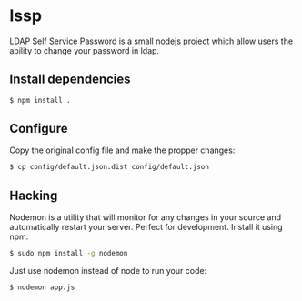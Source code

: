 # lssp

LDAP Self Service Password is a small nodejs project which allow users the
ability to change your password in ldap.

## Install dependencies

```bash
$ npm install .
```

## Configure

Copy the original config file and make the propper changes:

```bash
$ cp config/default.json.dist config/default.json
```

## Hacking

Nodemon is a utility that will monitor for any changes in your source and
automatically restart your server. Perfect for development. Install it using
npm.

```bash
$ sudo npm install -g nodemon
```

Just use nodemon instead of node to run your code:

```bash
$ nodemon app.js
```
